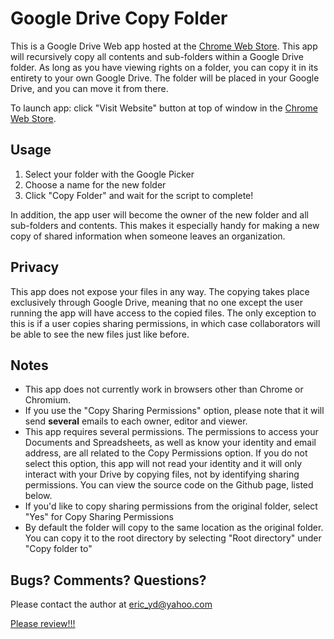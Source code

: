 Google Drive Copy Folder
===========

This is a Google Drive Web app hosted at the [Chrome Web Store](https://chrome.google.com/webstore/detail/copy-folder/kfbicpdhiofpicipfggljdhjokjblnhl). 
This app will recursively copy all contents and sub-folders within a Google Drive folder.  As long as you have viewing rights on a folder, you can copy it in its entirety to your own Google Drive.  The folder will be placed in your Google Drive, and you can move it from there.

To launch app: click "Visit Website" button at top of window in the [Chrome Web Store](https://chrome.google.com/webstore/detail/copy-folder/kfbicpdhiofpicipfggljdhjokjblnhl).

## Usage 

1. Select your folder with the Google Picker
2. Choose a name for the new folder
3. Click "Copy Folder" and wait for the script to complete!

In addition, the app user will become the owner of the new folder and all sub-folders and contents.  This makes it especially handy for making a new copy of shared information when someone leaves an organization.

## Privacy

This app does not expose your files in any way.  The copying takes place exclusively through Google Drive, meaning that no one except the user running the app will have access to the copied files.  The only exception to this is if a user copies sharing permissions, in which case collaborators will be able to see the new files just like before.

## Notes 

* This app does not currently work in browsers other than Chrome or Chromium.
* If you use the "Copy Sharing Permissions" option, please note that it will send **several** emails to each owner, editor and viewer.
* This app requires several permissions.  The permissions to access your Documents and Spreadsheets, as well as know your identity and email address, are all related to the Copy Permissions option.  If you do not select this option, this app will not read your identity and it will only interact with your Drive by copying files, not by identifying sharing permissions.  You can view the source code on the Github page, listed below.
* If you'd like to copy sharing permissions from the original folder, select "Yes" for Copy Sharing Permissions
* By default the folder will copy to the same location as the original folder.  You can copy it to the root directory by selecting "Root directory" under "Copy folder to"

## Bugs? Comments? Questions?

Please contact the author at eric_yd@yahoo.com

[Please review!!!](https://chrome.google.com/webstore/detail/copy-folder/kfbicpdhiofpicipfggljdhjokjblnhl/reviews)